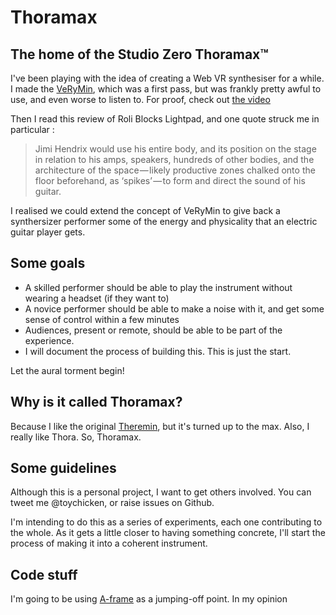 # Thoramax

## The home of the Studio Zero Thoramax™

I've been playing with the idea of creating a Web VR synthesiser for a while. I made the [VeRyMin](https://github.com/studiozero/verymin), which was a first pass, but was frankly pretty awful to use, and even worse to listen to. For proof, check out [the video](https://www.youtube.com/watch?v=vkTcWMQkp9g)

Then I read this review of Roli Blocks Lightpad, and one quote struck me in particular :

>Jimi Hendrix would use his entire body, and its position on the stage in relation to his amps, speakers, hundreds of other bodies, and the architecture of the space — likely productive zones chalked onto the floor beforehand, as ‘spikes’ — to form and direct the sound of his guitar.

I realised we could extend the concept of VeRyMin to give back a synthersizer performer some of the energy and physicality that an electric guitar player gets.

## Some goals

* A skilled performer should be able to play the instrument without wearing a headset (if they want to)
* A novice performer should be able to make a noise with it, and get some sense of control within a few minutes
* Audiences, present or remote, should be able to be part of the experience.
* I will document the process of building this. This is just the start.

Let the aural torment begin!

## Why is it called Thoramax?

Because I like the original [Theremin](https://en.wikipedia.org/wiki/Theremin), but it's turned up to the max. Also, I really like Thora. So, Thoramax.

## Some guidelines

Although this is a personal project, I want to get others involved. You can tweet me @toychicken, or raise issues on Github.

I'm intending to do this as a series of experiments, each one contributing to the whole. As it gets a little closer to having something concrete, I'll start the process of making it into a coherent instrument.

## Code stuff

I'm going to be using [A-frame](aframe.io) as a jumping-off point. In my opinion